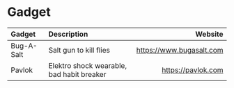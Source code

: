 # Gadget

| Gadget     | Description                               | Website                  |
| :--------- | :---------------------------------------- | -----------------------: |
| Bug-A-Salt | Salt gun to kill flies                    | https://www.bugasalt.com |
| Pavlok     | Elektro shock wearable, bad habit breaker | https://pavlok.com       |